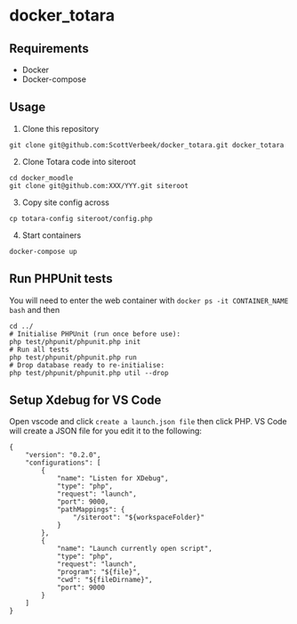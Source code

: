 # docker_totara

## Requirements

- Docker
- Docker-compose

## Usage

1. Clone this repository

```
git clone git@github.com:ScottVerbeek/docker_totara.git docker_totara
```

2. Clone Totara code into siteroot

```
cd docker_moodle
git clone git@github.com:XXX/YYY.git siteroot
```

3. Copy site config across

```
cp totara-config siteroot/config.php
```

4. Start containers

```
docker-compose up
```

## Run PHPUnit tests
You will need to enter the web container with `docker ps -it CONTAINER_NAME bash` and then
```
cd ../
# Initialise PHPUnit (run once before use):
php test/phpunit/phpunit.php init
# Run all tests
php test/phpunit/phpunit.php run
# Drop database ready to re-initialise:
php test/phpunit/phpunit.php util --drop
```

## Setup Xdebug for VS Code

Open vscode and click `create a launch.json file` then click PHP. VS Code will create a JSON file for you edit it to the following:
```
{
    "version": "0.2.0",
    "configurations": [
        {
            "name": "Listen for XDebug",
            "type": "php",
            "request": "launch",
            "port": 9000,
            "pathMappings": {
                "/siteroot": "${workspaceFolder}"
            }
        },
        {
            "name": "Launch currently open script",
            "type": "php",
            "request": "launch",
            "program": "${file}",
            "cwd": "${fileDirname}",
            "port": 9000
        }
    ]
}
```
